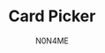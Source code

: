 ---
title: Card Picker
description: Pick random cards from difirent decks
author: N0N4ME
image: https://card-picker-extention.onrender.com/icon.svg
icon: https://card-picker-extention.onrender.com/icon.svg
tags:
  - cards
manifest: https://card-picker-extention.onrender.com/manifest.json
learn-more: https://github.com/egor123/card-picker-extention
---